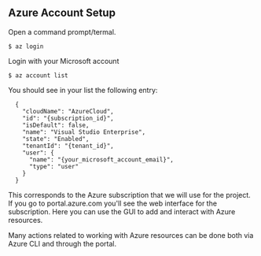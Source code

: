 ## Azure Account Setup

Open a command prompt/termal.

```
$ az login
```
Login with your Microsoft account

```
$ az account list
```
You should see in your list the following entry:
```
  {
    "cloudName": "AzureCloud",
    "id": "{subscription_id}",
    "isDefault": false,
    "name": "Visual Studio Enterprise",
    "state": "Enabled",
    "tenantId": "{tenant_id}",
    "user": {
      "name": "{your_microsoft_account_email}",
      "type": "user"
    }
  }
```
This corresponds to the Azure subscription that we will use for the project. If you go to portal.azure.com you'll see the web interface for the subscription. Here you can use the GUI to add and interact with Azure resources.

Many actions related to working with Azure resources can be done both via Azure CLI and through the portal.  

